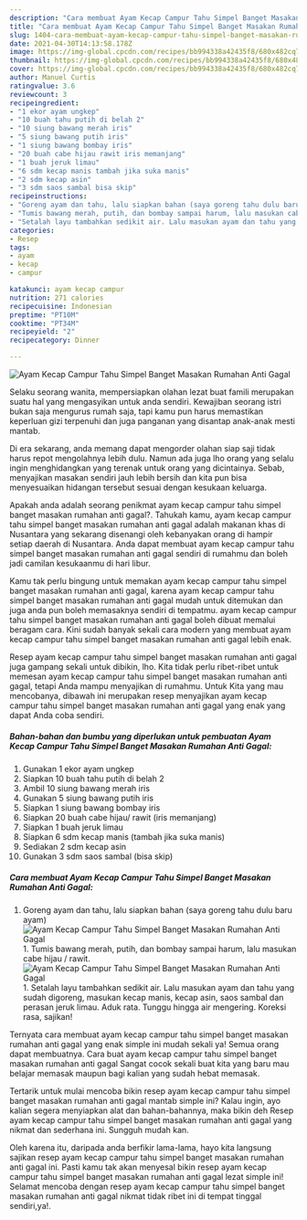 ```yaml
---
description: "Cara membuat Ayam Kecap Campur Tahu Simpel Banget Masakan Rumahan Anti Gagal yang nikmat dan Mudah Dibuat"
title: "Cara membuat Ayam Kecap Campur Tahu Simpel Banget Masakan Rumahan Anti Gagal yang nikmat dan Mudah Dibuat"
slug: 1404-cara-membuat-ayam-kecap-campur-tahu-simpel-banget-masakan-rumahan-anti-gagal-yang-nikmat-dan-mudah-dibuat
date: 2021-04-30T14:13:58.178Z
image: https://img-global.cpcdn.com/recipes/bb994338a42435f8/680x482cq70/ayam-kecap-campur-tahu-simpel-banget-masakan-rumahan-anti-gagal-foto-resep-utama.jpg
thumbnail: https://img-global.cpcdn.com/recipes/bb994338a42435f8/680x482cq70/ayam-kecap-campur-tahu-simpel-banget-masakan-rumahan-anti-gagal-foto-resep-utama.jpg
cover: https://img-global.cpcdn.com/recipes/bb994338a42435f8/680x482cq70/ayam-kecap-campur-tahu-simpel-banget-masakan-rumahan-anti-gagal-foto-resep-utama.jpg
author: Manuel Curtis
ratingvalue: 3.6
reviewcount: 3
recipeingredient:
- "1 ekor ayam ungkep"
- "10 buah tahu putih di belah 2"
- "10 siung bawang merah iris"
- "5 siung bawang putih iris"
- "1 siung bawang bombay iris"
- "20 buah cabe hijau rawit iris memanjang"
- "1 buah jeruk limau"
- "6 sdm kecap manis tambah jika suka manis"
- "2 sdm kecap asin"
- "3 sdm saos sambal bisa skip"
recipeinstructions:
- "Goreng ayam dan tahu, lalu siapkan bahan (saya goreng tahu dulu baru ayam)"
- "Tumis bawang merah, putih, dan bombay sampai harum, lalu masukan cabe hijau / rawit."
- "Setalah layu tambahkan sedikit air. Lalu masukan ayam dan tahu yang sudah digoreng, masukan kecap manis, kecap asin, saos sambal dan perasan jeruk limau. Aduk rata. Tunggu hingga air mengering. Koreksi rasa, sajikan!"
categories:
- Resep
tags:
- ayam
- kecap
- campur

katakunci: ayam kecap campur 
nutrition: 271 calories
recipecuisine: Indonesian
preptime: "PT10M"
cooktime: "PT34M"
recipeyield: "2"
recipecategory: Dinner

---
```



![Ayam Kecap Campur Tahu Simpel Banget Masakan Rumahan Anti Gagal](https://img-global.cpcdn.com/recipes/bb994338a42435f8/680x482cq70/ayam-kecap-campur-tahu-simpel-banget-masakan-rumahan-anti-gagal-foto-resep-utama.jpg)

Selaku seorang wanita, mempersiapkan olahan lezat buat famili merupakan suatu hal yang mengasyikan untuk anda sendiri. Kewajiban seorang istri bukan saja mengurus rumah saja, tapi kamu pun harus memastikan keperluan gizi terpenuhi dan juga panganan yang disantap anak-anak mesti mantab.

Di era  sekarang, anda memang dapat mengorder olahan siap saji tidak harus repot mengolahnya lebih dulu. Namun ada juga lho orang yang selalu ingin menghidangkan yang terenak untuk orang yang dicintainya. Sebab, menyajikan masakan sendiri jauh lebih bersih dan kita pun bisa menyesuaikan hidangan tersebut sesuai dengan kesukaan keluarga. 



Apakah anda adalah seorang penikmat ayam kecap campur tahu simpel banget masakan rumahan anti gagal?. Tahukah kamu, ayam kecap campur tahu simpel banget masakan rumahan anti gagal adalah makanan khas di Nusantara yang sekarang disenangi oleh kebanyakan orang di hampir setiap daerah di Nusantara. Anda dapat membuat ayam kecap campur tahu simpel banget masakan rumahan anti gagal sendiri di rumahmu dan boleh jadi camilan kesukaanmu di hari libur.

Kamu tak perlu bingung untuk memakan ayam kecap campur tahu simpel banget masakan rumahan anti gagal, karena ayam kecap campur tahu simpel banget masakan rumahan anti gagal mudah untuk ditemukan dan juga anda pun boleh memasaknya sendiri di tempatmu. ayam kecap campur tahu simpel banget masakan rumahan anti gagal boleh dibuat memalui beragam cara. Kini sudah banyak sekali cara modern yang membuat ayam kecap campur tahu simpel banget masakan rumahan anti gagal lebih enak.

Resep ayam kecap campur tahu simpel banget masakan rumahan anti gagal juga gampang sekali untuk dibikin, lho. Kita tidak perlu ribet-ribet untuk memesan ayam kecap campur tahu simpel banget masakan rumahan anti gagal, tetapi Anda mampu menyajikan di rumahmu. Untuk Kita yang mau mencobanya, dibawah ini merupakan resep menyajikan ayam kecap campur tahu simpel banget masakan rumahan anti gagal yang enak yang dapat Anda coba sendiri.

<!--inarticleads1-->

##### Bahan-bahan dan bumbu yang diperlukan untuk pembuatan Ayam Kecap Campur Tahu Simpel Banget Masakan Rumahan Anti Gagal:

1. Gunakan 1 ekor ayam ungkep
1. Siapkan 10 buah tahu putih di belah 2
1. Ambil 10 siung bawang merah iris
1. Gunakan 5 siung bawang putih iris
1. Siapkan 1 siung bawang bombay iris
1. Siapkan 20 buah cabe hijau/ rawit (iris memanjang)
1. Siapkan 1 buah jeruk limau
1. Siapkan 6 sdm kecap manis (tambah jika suka manis)
1. Sediakan 2 sdm kecap asin
1. Gunakan 3 sdm saos sambal (bisa skip)




<!--inarticleads2-->

##### Cara membuat Ayam Kecap Campur Tahu Simpel Banget Masakan Rumahan Anti Gagal:

1. Goreng ayam dan tahu, lalu siapkan bahan (saya goreng tahu dulu baru ayam)
<img src="https://img-global.cpcdn.com/steps/f2f8445a49d55e60/160x128cq70/ayam-kecap-campur-tahu-simpel-banget-masakan-rumahan-anti-gagal-langkah-memasak-1-foto.jpg" alt="Ayam Kecap Campur Tahu Simpel Banget Masakan Rumahan Anti Gagal">1. Tumis bawang merah, putih, dan bombay sampai harum, lalu masukan cabe hijau / rawit.
<img src="https://img-global.cpcdn.com/steps/bacb1af8988551a7/160x128cq70/ayam-kecap-campur-tahu-simpel-banget-masakan-rumahan-anti-gagal-langkah-memasak-2-foto.jpg" alt="Ayam Kecap Campur Tahu Simpel Banget Masakan Rumahan Anti Gagal">1. Setalah layu tambahkan sedikit air. Lalu masukan ayam dan tahu yang sudah digoreng, masukan kecap manis, kecap asin, saos sambal dan perasan jeruk limau. Aduk rata. Tunggu hingga air mengering. Koreksi rasa, sajikan!




Ternyata cara membuat ayam kecap campur tahu simpel banget masakan rumahan anti gagal yang enak simple ini mudah sekali ya! Semua orang dapat membuatnya. Cara buat ayam kecap campur tahu simpel banget masakan rumahan anti gagal Sangat cocok sekali buat kita yang baru mau belajar memasak maupun bagi kalian yang sudah hebat memasak.

Tertarik untuk mulai mencoba bikin resep ayam kecap campur tahu simpel banget masakan rumahan anti gagal mantab simple ini? Kalau ingin, ayo kalian segera menyiapkan alat dan bahan-bahannya, maka bikin deh Resep ayam kecap campur tahu simpel banget masakan rumahan anti gagal yang nikmat dan sederhana ini. Sungguh mudah kan. 

Oleh karena itu, daripada anda berfikir lama-lama, hayo kita langsung sajikan resep ayam kecap campur tahu simpel banget masakan rumahan anti gagal ini. Pasti kamu tak akan menyesal bikin resep ayam kecap campur tahu simpel banget masakan rumahan anti gagal lezat simple ini! Selamat mencoba dengan resep ayam kecap campur tahu simpel banget masakan rumahan anti gagal nikmat tidak ribet ini di tempat tinggal sendiri,ya!.

